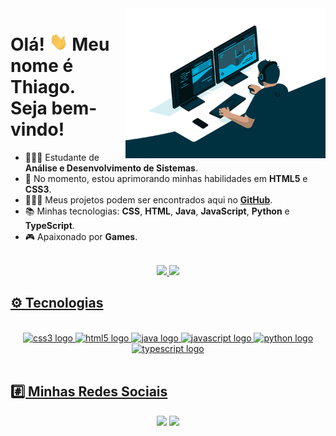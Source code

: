 <img align="right" src="images\coding.gif" width="320px">

<h1 align="left"> Olá! <img src="images\hello.gif" width="30px"> Meu nome é Thiago.<br>
Seja bem-vindo!</h1>

- 🧑🏻‍💻 Estudante de **Análise e Desenvolvimento de Sistemas**.
- 🌱 No momento, estou aprimorando minhas habilidades em **HTML5** e **CSS3**.
- 👨🏻‍💻 Meus projetos podem ser encontrados aqui no **[GitHub](https://github.com/ThiagoMonts?tab=repositories)**.  
- 📚 Minhas tecnologias: **CSS**, **HTML**, **Java**, **JavaScript**, **Python** e **TypeScript**.
- 🎮 Apaixonado por **Games**.

<br>
<div align="center">
  <a href="https://github.com/thiagomonts">
  <img height="180em" src="https://github-readme-stats.vercel.app/api?username=thiagomonts&show_icons=true&theme=algolia&include_all_commits=true&count_private=true"/>
  <img height="180em" src="https://github-readme-stats.vercel.app/api/top-langs/?username=thiagomonts&layout=compact&langs_count=7&theme=algolia"/>
</div>

<h2>⚙️ Tecnologias</h2>
<div align="center" style="display: inline_block"><br>
  <img height="40" width="52" alt="css3 logo" src="https://cdn.jsdelivr.net/gh/devicons/devicon/icons/css3/css3-original.svg"/>
  <img height="40" width="52" alt="html5 logo" src="https://cdn.jsdelivr.net/gh/devicons/devicon/icons/html5/html5-original.svg"/>
  <img height="40" width="52" alt="java logo" src="https://cdn.jsdelivr.net/gh/devicons/devicon/icons/java/java-original.svg"/>
  <img height="40" width="52" alt="javascript logo" src="https://cdn.jsdelivr.net/gh/devicons/devicon/icons/javascript/javascript-original.svg"/>
  <img height="40" width="52" alt="python logo" src="https://cdn.jsdelivr.net/gh/devicons/devicon/icons/python/python-original.svg"/>
  <img height="40" width="52" alt="typescript logo" src="https://cdn.jsdelivr.net/gh/devicons/devicon/icons/typescript/typescript-original.svg"/>
</div>

<br>

<h2>#️⃣ Minhas Redes Sociais</h2>
<div align="center">
  <a href="https://www.linkedin.com/in/honoratothiago" target="_blank"><img src="https://img.shields.io/badge/-LinkedIn-%230077B5?style=for-the-badge&logo=linkedin&logoColor=white" target="_blank"></a>
  <a href="https://twitter.com/thiagomonts" target="_blank"><img src="https://img.shields.io/badge/Twitter-1DA1F2?style=for-the-badge&logo=twitter&logoColor=white"  target="_blank"></a>
</div>
            
          
